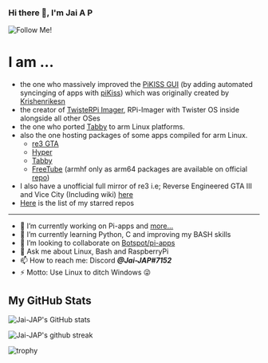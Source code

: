 ### Hi there 👋, I'm Jai A P  
![Follow Me!](https://img.shields.io/github/followers/Jai-JAP.svg?style=social&label=Follow&maxAge=2592000)
# I am ...
- the one who massively improved the [PiKISS GUI](https://github.com/Jai-JAP/pikiss-gui) (by adding automated syncinging of apps with [piKiss](https://github.com/jmcerrejon/piKiss)) which was originally created by [Krishenrikesn](https://github.com/krishenrikesn/pikiss-gui)
- the creator of [TwisteRPi Imager](https://github.com/Jai-JAP/TwisteRPi-Imager), RPi-Imager with Twister OS inside alongside all other OSes
- the one who ported [Tabby](https://github.com/Eugeny/Tabby) to arm Linux platforms.
- also the one hosting packages of some apps compiled for arm Linux. 
  - [re3 GTA](https://github.com/Jai-JAP/RPi-GTA-re)
  - [Hyper](https://github.com/Jai-JAP/hyper-arm-builds)
  - [Tabby](https://github.com/Jai-JAP/tabby-arm-builds)
  - [FreeTube](https://github.com/Jai-JAP/freetube-armhf-builds) (armhf only as arm64 packages are available on official [repo](https://github.com/FreeTubeApp/FreeTube))
- I also have a unofficial full mirror of re3 i.e; Reverse Engineered GTA III and Vice City (Including wiki) [here](https://github.com/Jai-JAP/re-GTA)
- [Here](https://github.com/Jai-JAP/starred-repos) is the list of my starred repos

---

- 🔭 I’m currently working on Pi-apps and [more...](https://github.com/Jai-JAP?tab=repositories)
- 🌱 I’m currently learning Python, C and improving my BASH skills
- 👯 I’m looking to collaborate on [Botspot/pi-apps](https://github.com/Botspot/pi-apps)
- 💬 Ask me about Linux, Bash and RaspberryPi
- 📫 How to reach me: Discord ***@Jai-JAP#7152***
- ⚡ Motto: Use Linux to ditch Windows 😜

## My GitHub Stats

![Jai-JAP's GitHub stats](https://github-readme-stats.vercel.app/api?username=Jai-JAP&show_icons=true&theme=nord)

<!--![Top Langs](https://github-readme-stats.vercel.app/api/top-langs/?username=Jai-JAP&theme=nord)-->

![Jai-JAP's github streak](https://github-readme-streak-stats.herokuapp.com/?user=Jai-JAP&theme=nord)

![trophy](https://github-profile-trophy.vercel.app/?username=Jai-JAP&theme=nord)
